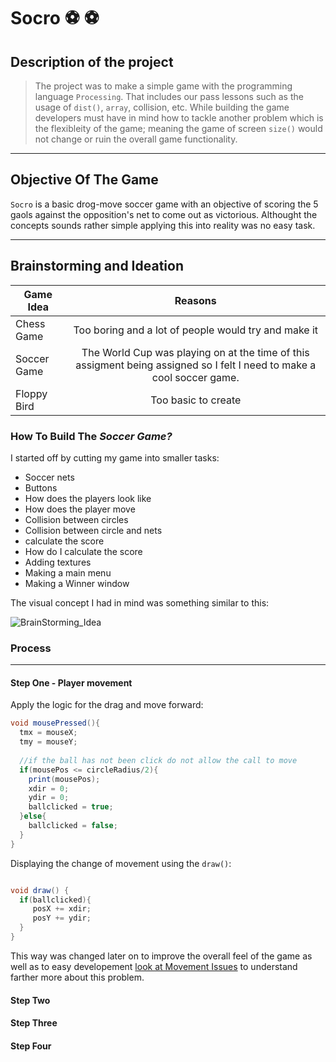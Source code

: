 # Socro	:soccer:	:soccer:


## Description of the project

> The project was to make a simple  game with the programming language `Processing`. That includes our pass lessons such as the usage of `dist()`, `array`, collision, etc. While building the game developers must have in mind how to tackle another problem which is the flexibleity of the game; meaning the game of screen `size()` would not change or ruin the overall game functionality.   

 ***
## Objective Of The Game

`Socro` is a basic drog-move soccer game with an objective of scoring the 5 gaols against the opposition's net to come out as victorious. Althought the concepts sounds rather simple applying this into reality was no easy task.

 ***

 ## Brainstorming and Ideation
| Game Idea        | Reasons           | 
| -------------    |:-------------:|  
| Chess Game       | Too boring and a lot of people would try and make it | 
| Soccer Game      | The World Cup was playing on at the time of this assigment being assigned so I felt I need to make a cool soccer game.      |   
| Floppy Bird      | Too basic to create      | 


### How To Build The *Soccer Game?*

I started off by cutting my game into smaller tasks:
- Soccer nets 
- Buttons
- How does the players look like
- How does the player move
- Collision between circles
- Collision between circle and nets
- calculate the score 
- How do I calculate the score
- Adding textures
- Making a main menu
- Making a Winner window

The visual concept I had in mind was something similar to this:


![BrainStorming_Idea](https://user-images.githubusercontent.com/80181145/209754378-8eaacde3-d300-46d2-b28f-b18cc9fcf044.jpg)

### Process
***
#### Step One - Player movement
Apply the logic for the drag and move forward:  
```java
void mousePressed(){
  tmx = mouseX;
  tmy = mouseY;
  
  //if the ball has not been click do not allow the call to move
  if(mousePos <= circleRadius/2){
    print(mousePos);
    xdir = 0;
    ydir = 0;
    ballclicked = true;
  }else{
    ballclicked = false;
  }
}

```
Displaying the change of movement using the `draw()`:
```java

void draw() {
  if(ballclicked){
     posX += xdir;
     posY += ydir;
  }
}
```
This way was changed later on to improve the overall feel of the game as well as to easy developement [look at Movement Issues](https://github.com/Xpliot/SoccerGame/blob/main/Issues(Testing).md) to understand farther more about this problem. 
#### Step Two
#### Step Three
#### Step Four

